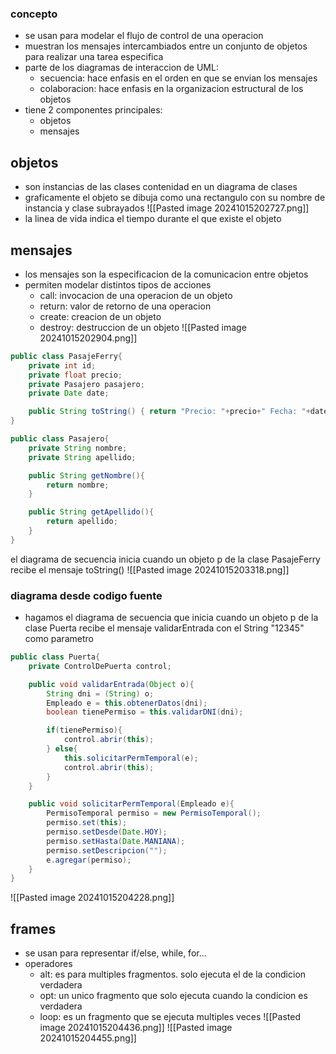 ### concepto
- se usan para modelar el flujo de control de una operacion
- muestran los mensajes intercambiados entre un conjunto de objetos para realizar una tarea especifica
- parte de los diagramas de interaccion de UML:
	- secuencia: hace enfasis en el orden en que se envian los mensajes
	- colaboracion: hace enfasis en la organizacion estructural de los objetos
- tiene 2 componentes principales:
	- objetos
	- mensajes

## objetos
- son instancias de las clases contenidad en un diagrama de clases
- graficamente el objeto se dibuja como una rectangulo con su nombre de instancia y clase subrayados
	![[Pasted image 20241015202727.png]]
- la linea de vida indica el tiempo durante el que existe el objeto

## mensajes
- los mensajes son la especificacion de la comunicacion entre objetos
- permiten modelar distintos tipos de acciones
	- call: invocacion de una operacion de un objeto
	- return: valor de retorno de una operacion
	- create: creacion de un objeto
	- destroy: destruccion de un objeto
![[Pasted image 20241015202904.png]]

``` java
public class PasajeFerry{
	private int id;
	private float precio;
	private Pasajero pasajero;
	private Date date;

	public String toString() { return "Precio: "+precio+" Fecha: "+date +" Pasajero: " +pasajero.getNombre()+" "+pasajero.getApellido(); } 
}

public class Pasajero{
	private String nombre;
	private String apellido;

	public String getNombre(){
		return nombre;
	}

	public String getApellido(){
		return apellido;
	}
}

```

el diagrama de secuencia inicia cuando un objeto p de la clase PasajeFerry recibe el mensaje toString()
![[Pasted image 20241015203318.png]]

### diagrama desde codigo fuente
- hagamos el diagrama de secuencia que inicia cuando un objeto p de la clase Puerta recibe el mensaje validarEntrada con el String "12345" como parametro

``` java
public class Puerta{
	private ControlDePuerta control;

	public void validarEntrada(Object o){
		String dni = (String) o;
		Empleado e = this.obtenerDatos(dni);
		boolean tienePermiso = this.validarDNI(dni);

		if(tienePermiso){
			control.abrir(this);
		} else{
			this.solicitarPermTemporal(e);
			control.abrir(this);
		}
	}

	public void solicitarPermTemporal(Empleado e){
		PermisoTemporal permiso = new PermisoTemporal();
		permiso.set(this);
		permiso.setDesde(Date.HOY);
		permiso.setHasta(Date.MANIANA);
		permiso.setDescripcion("");
		e.agregar(permiso);
	}
}
```

![[Pasted image 20241015204228.png]]

## frames
- se usan para representar if/else, while, for...
- operadores
	- alt: es para multiples fragmentos. solo ejecuta el de la condicion verdadera
	- opt: un unico fragmento que solo ejecuta cuando la condicion es verdadera
	- loop: es un fragmento que se ejecuta multiples veces
 ![[Pasted image 20241015204436.png]]
 ![[Pasted image 20241015204455.png]]
